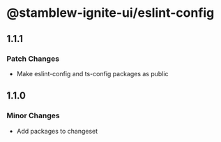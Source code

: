 # @stamblew-ignite-ui/eslint-config

## 1.1.1

### Patch Changes

- Make eslint-config and ts-config packages as public

## 1.1.0

### Minor Changes

- Add packages to changeset
